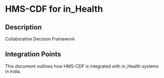 # HMS-CDF for in_Health

## Description

Collaborative Decision Framework

## Integration Points

This document outlines how HMS-CDF is integrated with in_Health systems in India.
